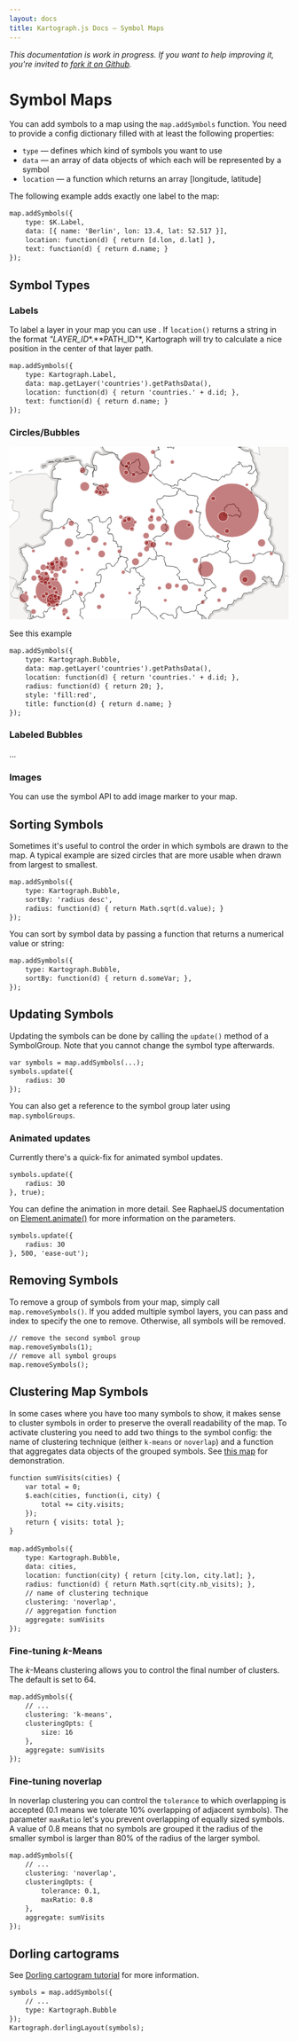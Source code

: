 ```yaml
---
layout: docs
title: Kartograph.js Docs — Symbol Maps
---
```


*This documentation is work in progress. If you want to help improving it, you're invited to [fork it on Github](https://github.com/kartograph/kartograph.org/blob/master/docs/kartograph.js/symbols.md).*


# Symbol Maps

You can add symbols to a map using the ``map.addSymbols`` function. You need to provide a config dictionary filled with at least the following properties:


* ``type`` — defines which kind of symbols you want to use
* ``data`` — an array of data objects of which each will be represented by a symbol
* ``location`` — a function which returns an array [longitude, latitude]

The following example adds exactly one label to the map:

    map.addSymbols({
        type: $K.Label,
        data: [{ name: 'Berlin', lon: 13.4, lat: 52.517 }],
        location: function(d) { return [d.lon, d.lat] },
        text: function(d) { return d.name; }
    });


## Symbol Types

### Labels

To label a layer in your map you can use . If ``location()`` returns a string in the format *"LAYER_ID**.**PATH_ID"*, Kartograph will try to calculate a nice position in the center of that layer path.


    map.addSymbols({
        type: Kartograph.Label,
        data: map.getLayer('countries').getPathsData(),
        location: function(d) { return 'countries.' + d.id; },
        text: function(d) { return d.name; }
    });


### Circles/Bubbles

[![symbol map demo](symbol-map.png)](/showcase/symbols/)

See this example

    map.addSymbols({
        type: Kartograph.Bubble,
        data: map.getLayer('countries').getPathsData(),
        location: function(d) { return 'countries.' + d.id; },
        radius: function(d) { return 20; },
        style: 'fill:red',
        title: function(d) { return d.name; }
    });

### Labeled Bubbles

...

### Images

You can use the symbol API to add image marker to your map.


## Sorting Symbols

Sometimes it's useful to control the order in which symbols are drawn to the map. A typical example are sized circles that are more usable when drawn from largest to smallest.

    map.addSymbols({
        type: Kartograph.Bubble,
        sortBy: 'radius desc',
        radius: function(d) { return Math.sqrt(d.value); }
    });

You can sort by symbol data by passing a function that returns a numerical value or string:

    map.addSymbols({
        type: Kartograph.Bubble,
        sortBy: function(d) { return d.someVar; },
    });

## Updating Symbols

Updating the symbols can be done by calling the ``update()`` method of a SymbolGroup. Note that you cannot change the symbol type afterwards.

    var symbols = map.addSymbols(...);
    symbols.update({
        radius: 30
    });

You can also get a reference to the symbol group later using ``map.symbolGroups``.

### Animated updates

Currently there's a quick-fix for animated symbol updates.

    symbols.update({
        radius: 30
    }, true);

You can define the animation in more detail. See RaphaelJS documentation on [Element.animate()](http://raphaeljs.com/reference.html#Element.animate) for more information on the parameters.

    symbols.update({
        radius: 30
    }, 500, 'ease-out');


## Removing Symbols

To remove a group of symbols from your map, simply call ``map.removeSymbols()``. If you added multiple symbol layers, you can pass and index to specify the one to remove. Otherwise, all symbols will be removed.

    // remove the second symbol group
    map.removeSymbols(1);
    // remove all symbol groups
    map.removeSymbols();


## Clustering Map Symbols

In some cases where you have too many symbols to show, it makes sense to cluster symbols in order to preserve the overall readability of the map. To activate clustering you need to add two things to the symbol config: the name of clustering technique (either ``k-means`` or ``noverlap``) and a function that aggregates data objects of the grouped symbols. See [this map](/showcase/clustering) for demonstration.


    function sumVisits(cities) {
        var total = 0;
        $.each(cities, function(i, city) {
            total += city.visits;
        });
        return { visits: total };
    }

    map.addSymbols({
        type: Kartograph.Bubble,
        data: cities,
        location: function(city) { return [city.lon, city.lat]; },
        radius: function(d) { return Math.sqrt(city.nb_visits); },
        // name of clustering technique
        clustering: 'noverlap',
        // aggregation function
        aggregate: sumVisits
    });

### Fine-tuning *k*-Means

The *k*-Means clustering allows you to control the final number of clusters. The default is set to 64.

    map.addSymbols({
        // ...
        clustering: 'k-means',
        clusteringOpts: {
            size: 16
        },
        aggregate: sumVisits
    });


### Fine-tuning noverlap

In noverlap clustering you can control the ``tolerance`` to which overlapping is accepted (0.1 means we tolerate 10% overlapping of adjacent symbols). The parameter ``maxRatio`` let's you prevent overlapping of equally sized symbols. A value of 0.8 means that no symbols are grouped it the radius of the smaller symbol is larger than 80% of the radius of the larger symbol.

    map.addSymbols({
        // ...
        clustering: 'noverlap',
        clusteringOpts: {
            tolerance: 0.1,
            maxRatio: 0.8
        },
        aggregate: sumVisits
    });

## Dorling cartograms

See [Dorling cartogram tutorial](doring) for more information.

    symbols = map.addSymbols({
        // ...
        type: Kartograph.Bubble
    });
    Kartograph.dorlingLayout(symbols);